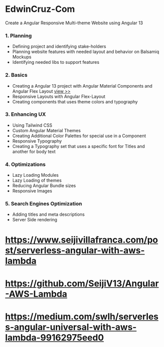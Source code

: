 # EdwinCruz-Com

Create a Angular Responsive Multi-theme Website using Angular 13

### 1. Planning

- Defining project and identifying stake-holders
- Planning website features with needed layout and behavior on Balsamiq Mockups
- Identifying needed libs to support features

### 2. Basics

- Creating a Angular 13 project with Angular Material Components and Angular Flex Layout [view >>](docs/2.md)
- Responsive Layouts with Angular Flex-Layout
- Creating components that uses theme colors and typography

### 3. Enhancing UX

- Using Tailwind CSS
- Custom Angular Material Themes
- Creating Additional Color Palettes for special use in a Component
- Responsive Typography
- Creating a Typography set that uses a specific font for Titles and another for body text

### 4. Optimizations

- Lazy Loading Modules
- Lazy Loading of themes
- Reducing Angular Bundle sizes
- Responsive Images

### 5. Search Engines Optimization

- Adding titles and meta descriptions
- Server Side rendering

# https://www.seijivillafranca.com/post/serverless-angular-with-aws-lambda
# https://github.com/SeijiV13/Angular-AWS-Lambda
# https://medium.com/swlh/serverless-angular-universal-with-aws-lambda-99162975eed0
#
